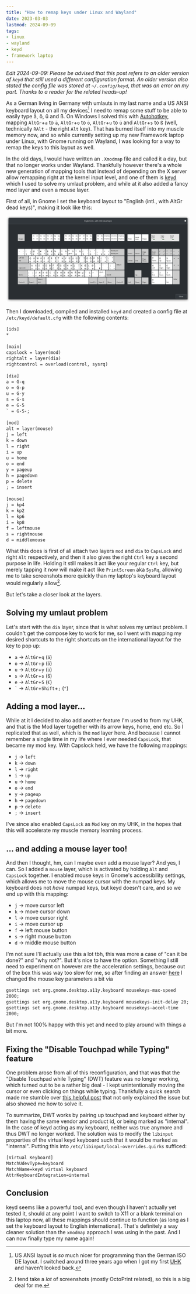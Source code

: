 ```yaml
---
title: "How to remap keys under Linux and Wayland"
date: 2023-03-03
lastmod: 2024-09-09
tags:
- linux
- wayland
- keyd
- framework laptop
---
```


*Edit 2024-09-09: Please be advised that this post refers to an older version of `keyd` that still used a different configuration format. An older version also stated the config file was stored at `~/.config/keyd`, that was an error on my part. Thanks to a reader for the related heads-up!*

As a German living in Germany with umlauts in my last name and a US ANSI keyboard layout on all my devices[^1] I need to remap some stuff to be able to easily type ä, ö, ü and ß. On Windows I solved this with [Autohotkey](https://www.autohotkey.com/), mapping `AltGr`+`a` to `ä`, `AltGr`+`o` to `ö`, `AltGr`+`u` to `ü` and `AltGr`+`s` to `ß` (well, technically `RAlt` - the right `Alt` key). That has burned itself into my muscle memory now, and so while currently setting up my new Framework laptop under Linux, with Gnome running on Wayland, I was looking for a way to remap the keys to this layout as well.

In the old days, I would have written an `.Xmodmap` file and called it a day, but that no longer works under Wayland. Thankfully however there's a whole new generation of mapping tools that instead of depending on the X server allow remapping right at the kernel input level, and one of them is [keyd](https://github.com/rvaiya/keyd) which I used to solve my umlaut problem, and while at it also added a fancy mod layer and even a mouse layer.

First of all, in Gnome I set the keyboard layout to "English (intl., with AltGr dead keys)", making it look like this:

![A screenshot of the US international keyboard layout in the Gnome Settings. It's visible that on the third level ä is on q, ö on p, ü on y and ß on s.](us-intl-layout.png)

Then I downloaded, compiled and installed `keyd` and created a config file at `/etc/keyd/default.cfg` with the following contents:

```
[ids]
*

[main]
capslock = layer(mod)
rightalt = layer(dia)
rightcontrol = overload(control, sysrq)

[dia]
a = G-q
o = G-p
u = G-y
s = G-s
e = G-5
` = G-S-;

[mod]
alt = layer(mouse)
j = left
k = down
l = right
i = up
u = home
o = end
y = pageup
h = pagedown
p = delete
; = insert

[mouse]
j = kp4
k = kp2
l = kp6
i = kp8
f = leftmouse
s = rightmouse
d = middlemouse
```

What this does is first of all attach  two layers `mod` and `dia` to `CapsLock` and right `Alt` respectively, and then it also gives the right `Ctrl` key a second purpose in life. Holding it still makes it act like your regular `Ctrl` key, but merely tapping it now will make it act like `PrintScreen` aka `SysRq`, allowing me to take screenshots more quickly than my laptop's keyboard layout would regularly allow[^2].

But let's take a closer look at the layers.

## Solving my umlaut problem

Let's start with the `dia` layer, since that is what solves my umlaut problem. I couldn't get the compose key to work for me, so I went with mapping my desired shortcuts to the right shortcuts on the international layout for the key to pop up:

- `a` -> `AltGr`+`q` (`ä`)
- `o` -> `AltGr`+`p` (`ö`)
- `u` -> `AltGr`+`y` (`ü`)
- `s` -> `AltGr`+`s` (`ß`)
- `e` -> `AltGr`+`5` (`€`)
- `` ` `` -> `AltGr`+`Shift`+`;` (`°`)

## Adding a mod layer...

While at it I decided to also add another feature I'm used to from my UHK, and that is the Mod layer together with its arrow keys, home, end etc. So I replicated that as well, which is the `mod` layer here. And because I cannot remember a single time in my life where I ever needed `CapsLock`, that became my mod key. With Capslock held, we have the following mappings:

- `j` -> `left`
- `k` -> `down`
- `l` -> `right`
- `i` -> `up`
- `u` -> `home`
- `o` -> `end`
- `y` -> `pageup`
- `h` -> `pagedown`
- `p` -> `delete`
- `;` -> `insert`

I've since also enabled `CapsLock` as `Mod` key on my UHK, in the hopes that this will accelerate my muscle memory learning process.

## ... and adding a mouse layer too!

And then I thought, hm, can I maybe even add a mouse layer? And yes, I can. So I added a `mouse` layer, which is activated by holding `Alt` and `CapsLock` together. I enabled mouse keys in Gnome's accessibility settings, which allows me to move the mouse cursor with the numpad keys. My keyboard does not *have* numpad keys, but keyd doesn't care, and so we end up with this mapping:

- `j` -> move cursor left
- `k` -> move cursor down
- `l` -> move cursor right
- `i` -> move cursor up
- `f` -> left mouse button
- `s` -> right mouse button
- `d` -> middle mouse button

I'm not sure I'll actually use this a lot tbh, this was more a case of "can it be done?" and "why not?". But it's nice to have the option. Something I still need to experiment on however are the acceleration settings, because out of the box this was way too slow for me, so after finding an answer [here](https://askubuntu.com/a/1234995) I changed the mouse key parameters a bit via

```
gsettings set org.gnome.desktop.a11y.keyboard mousekeys-max-speed 2000;
gsettings set org.gnome.desktop.a11y.keyboard mousekeys-init-delay 20;
gsettings set org.gnome.desktop.a11y.keyboard mousekeys-accel-time 2000;
```

But I'm not 100% happy with this yet and need to play around with things a bit more.

## Fixing the "Disable Touchpad while Typing" feature

One problem arose from all of this reconfiguration, and that was that the "Disable Touchpad while Typing" (DWT) feature was no longer working, which turned out to be a rather big deal - I kept unintentionally moving the cursor or even clicking on things while typing. Thankfully a quick search made me stumble over [this helpful post](https://linuxtouchpad.org/libinput/2022/05/07/disable-while-typing.htmls) that not only explained the issue but also showed me how to solve it.

To summarize, DWT works by pairing up touchpad and keyboard either by them having the same vendor and product id, or being marked as "internal". In the case of keyd acting as my keyboard, neither was true anymore and thus DWT no longer worked. The solution was to modify the `libinput` properties of the virtual keyd keyboard such that it would be marked as "internal". Putting this into `/etc/libinput/local-overrides.quirks` sufficed:

```
[Virtual Keyboard]
MatchUdevType=keyboard
MatchName=keyd virtual keyboard
AttrKeyboardIntegration=internal
```

## Conclusion

keyd seems like a powerful tool, and even though I haven't actually yet tested it, should at any point I want to switch to X11 or a blank terminal on this laptop now, all these mappings should continue to function (as long as I set the keyboard layout to English international). That's definitely a way cleaner solution than the `xmodmap` approach I was using in the past. And I can now finally type my name again!

[^1]: US ANSI layout is *so* much nicer for programming than the German ISO DE layout. I switched around three years ago when I got my first [UHK](https://ultimatehackingkeyboard.com/) and haven't looked back.
[^2]: I tend take a *lot* of screenshots (mostly OctoPrint related), so this is a big deal for me.
